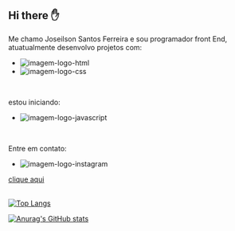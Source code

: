 ## Hi there :hand:
Me chamo Joseilson Santos Ferreira e sou programador front End, atuatualmente desenvolvo projetos com:

  - <img src="https://img.shields.io/badge/html5-%23E34F26.svg?style=for-the-badge&logo=html5&logoColor=white" alt="imagem-logo-html" />
  - <img src="https://img.shields.io/badge/css3-%231572B6.svg?style=for-the-badge&logo=css3&logoColor=white" alt="imagem-logo-css" />
  
<br>

estou iniciando:
<br>
  - <img src="https://img.shields.io/badge/javascript-%23323330.svg?style=for-the-badge&logo=javascript&logoColor=%23F7DF1E" alt="imagem-logo-javascript"/>
  
  <br>

Entre em contato:
<br>
  - <img src="https://img.shields.io/badge/Instagram-%23E4405F.svg?style=for-the-badge&logo=Instagram&logoColor=white" alt="imagem-logo-instagram"/>
  <a href="https://www.instagram.com/js.xt7?igsh=NWVrYWNpazB0ejFh">clique aqui<a>
<br>
<br>

[![Top Langs](https://github-readme-stats.vercel.app/api/top-langs/?username=joseilsonJs)](https://github.com/anuraghazra/github-readme-stats)

[![Anurag's GitHub stats](https://github-readme-stats.vercel.app/api?username=joseilsonJs)](https://github.com/anuraghazra/github-readme-stats)

